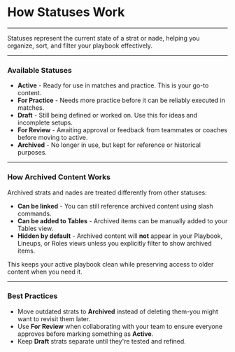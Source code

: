 # How Statuses Work
---

Statuses represent the current state of a strat or nade, helping you organize, sort, and filter your playbook effectively.

---

### Available Statuses

- **Active** - Ready for use in matches and practice. This is your go-to content.
- **For Practice** - Needs more practice before it can be reliably executed in matches.
- **Draft** - Still being defined or worked on. Use this for ideas and incomplete setups.
- **For Review** - Awaiting approval or feedback from teammates or coaches before moving to active.
- **Archived** - No longer in use, but kept for reference or historical purposes.

---

### How Archived Content Works

Archived strats and nades are treated differently from other statuses:

- **Can be linked** - You can still reference archived content using slash commands.
- **Can be added to Tables** - Archived items can be manually added to your Tables view.
- **Hidden by default** - Archived content will **not** appear in your Playbook, Lineups, or Roles views unless you explicitly filter to show archived items.

This keeps your active playbook clean while preserving access to older content when you need it.

---

### Best Practices

- Move outdated strats to **Archived** instead of deleting them-you might want to revisit them later.
- Use **For Review** when collaborating with your team to ensure everyone approves before marking something as **Active**.
- Keep **Draft** strats separate until they're tested and refined.
